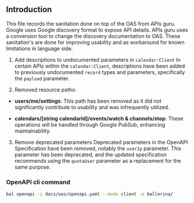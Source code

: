 ## Introduction

This file records the sanitation done on top of the OAS from APIs guru. Google uses Google discovery format to expose API details. APIs guru uses a conversion tool to change the discovery documentation to OAS. These sanitation's are done for improving usability and as workaround for known limitations in language side.

1. Add descriptions to undocumented parameters in `calendar:Client`
In certain APIs within the `calendar:Client`, descriptions have been added to previously undocumented `record` types and parameters, specifically the `payload` parameter.

2. Removed resource paths:

 - <b>users/me/settings</b>: This path has been removed as it did not significantly contribute to usability and was infrequently utilized.

 - <b>calendars/[string calendarId]/events/watch & channels/stop</b>: These operations will be handled through Google PubSub, enhancing maintainability.

3. Remove deprecated parameters
Deprecated parameters in the OpenAPI Specification have been removed, notably the `userIp` parameter. This parameter has been deprecated, and the updated specification recommends using the `quotaUser` parameter as a replacement for the same purpose.

### OpenAPI cli command

```bash
bal openapi -i docs/oas/openapi.yaml --mode client -o ballerina/
```
